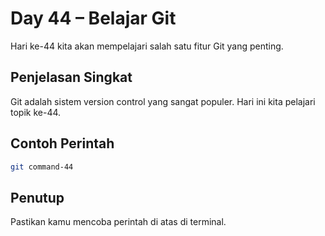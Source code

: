 # Day 44 – Belajar Git

Hari ke-44 kita akan mempelajari salah satu fitur Git yang penting.

## Penjelasan Singkat

Git adalah sistem version control yang sangat populer. Hari ini kita pelajari topik ke-44.

## Contoh Perintah

```bash
git command-44
```

## Penutup

Pastikan kamu mencoba perintah di atas di terminal.
